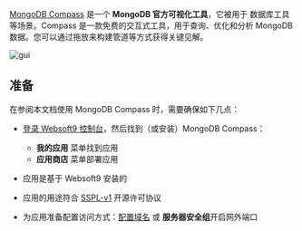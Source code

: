[MongoDB Compass](https://www.mongodb.com/products/compass) 是一个 **MongoDB 官方可视化工具**，它被用于 数据库工具  等场景。Compass 是一款免费的交互式工具，用于查询、优化和分析 MongoDB 数据。您可以通过拖放来构建管道等方式获得关键见解。


![gui](https://libs.websoft9.com/Websoft9/DocsPicture/zh/mongodb/mongodbcompass001-websoft9.png)


## 准备

在参阅本文档使用 MongoDB Compass 时，需要确保如下几点：

- [登录 Websoft9 控制台](./login-console)，然后找到（或安装）MongoDB Compass：
  - **我的应用** 菜单找到应用 
  - **应用商店** 菜单部署应用

- 应用是基于 Websoft9 安装的


- 应用的用途符合 [SSPL-v1](https://www.mongodb.com/licensing/server-side-public-license) 开源许可协议


- 为应用准备配置访问方式：[配置域名](./domain-set) 或 **服务器安全组**开启网外端口